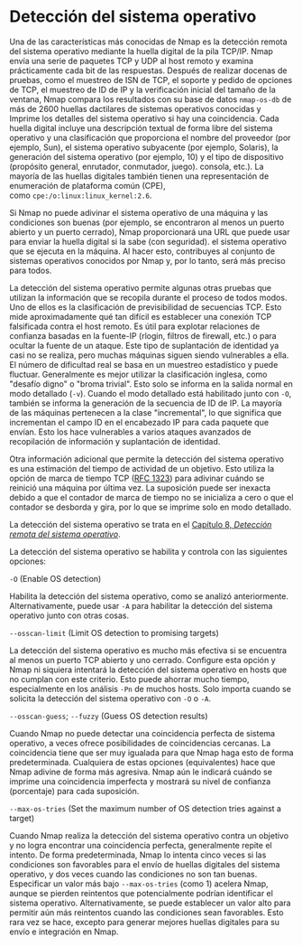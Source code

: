 # Detección del sistema operativo

Una de las características más conocidas de Nmap es la detección remota del sistema operativo mediante la huella digital de la pila TCP/IP. Nmap envía una serie de paquetes TCP y UDP al host remoto y examina prácticamente cada bit de las respuestas. Después de realizar docenas de pruebas, como el muestreo de ISN de TCP, el soporte y pedido de opciones de TCP, el muestreo de ID de IP y la verificación inicial del tamaño de la ventana, Nmap compara los resultados con su base de datos `nmap-os-db` de más de 2600 huellas dactilares de sistemas operativos conocidas y Imprime los detalles del sistema operativo si hay una coincidencia. Cada huella digital incluye una descripción textual de forma libre del sistema operativo y una clasificación que proporciona el nombre del proveedor (por ejemplo, Sun), el sistema operativo subyacente (por ejemplo, Solaris), la generación del sistema operativo (por ejemplo, 10) y el tipo de dispositivo (propósito general, enrutador, conmutador, juego). consola, etc.). La mayoría de las huellas digitales también tienen una representación de enumeración de plataforma común (CPE), como `cpe:/o:linux:linux_kernel:2.6`.

Si Nmap no puede adivinar el sistema operativo de una máquina y las condiciones son buenas (por ejemplo, se encontraron al menos un puerto abierto y un puerto cerrado), Nmap proporcionará una URL que puede usar para enviar la huella digital si la sabe (con seguridad). el sistema operativo que se ejecuta en la máquina. Al hacer esto, contribuyes al conjunto de sistemas operativos conocidos por Nmap y, por lo tanto, será más preciso para todos.

La detección del sistema operativo permite algunas otras pruebas que utilizan la información que se recopila durante el proceso de todos modos. Uno de ellos es la clasificación de previsibilidad de secuencias TCP. Esto mide aproximadamente qué tan difícil es establecer una conexión TCP falsificada contra el host remoto. Es útil para explotar relaciones de confianza basadas en la fuente-IP (rlogin, filtros de firewall, etc.) o para ocultar la fuente de un ataque. Este tipo de suplantación de identidad ya casi no se realiza, pero muchas máquinas siguen siendo vulnerables a ella. El número de dificultad real se basa en un muestreo estadístico y puede fluctuar. Generalmente es mejor utilizar la clasificación inglesa, como "desafío digno" o "broma trivial". Esto solo se informa en la salida normal en modo detallado (`-v`). Cuando el modo detallado está habilitado junto con `-O`, también se informa la generación de la secuencia de ID de IP. La mayoría de las máquinas pertenecen a la clase "incremental", lo que significa que incrementan el campo ID en el encabezado IP para cada paquete que envían. Esto los hace vulnerables a varios ataques avanzados de recopilación de información y suplantación de identidad.

Otra información adicional que permite la detección del sistema operativo es una estimación del tiempo de actividad de un objetivo. Esto utiliza la opción de marca de tiempo TCP ([RFC 1323](http://www.rfc-editor.org/rfc/rfc1323.txt)) para adivinar cuándo se reinició una máquina por última vez. La suposición puede ser inexacta debido a que el contador de marca de tiempo no se inicializa a cero o que el contador se desborda y gira, por lo que se imprime solo en modo detallado.

La detección del sistema operativo se trata en el [Capítulo 8, _Detección remota del sistema operativo_](https://nmap.org/book/osdetect.html "Capítulo 8. Detección remota del sistema operativo").

La detección del sistema operativo se habilita y controla con las siguientes opciones:

`-O` (Enable OS detection)

Habilita la detección del sistema operativo, como se analizó anteriormente. Alternativamente, puede usar `-A` para habilitar la detección del sistema operativo junto con otras cosas.

`--osscan-limit` (Limit OS detection to promising targets)

La detección del sistema operativo es mucho más efectiva si se encuentra al menos un puerto TCP abierto y uno cerrado. Configure esta opción y Nmap ni siquiera intentará la detección del sistema operativo en hosts que no cumplan con este criterio. Esto puede ahorrar mucho tiempo, especialmente en los análisis `-Pn` de muchos hosts. Solo importa cuando se solicita la detección del sistema operativo con `-O` o `-A`.

`--osscan-guess`; `--fuzzy` (Guess OS detection results)

Cuando Nmap no puede detectar una coincidencia perfecta de sistema operativo, a veces ofrece posibilidades de coincidencias cercanas. La coincidencia tiene que ser muy igualada para que Nmap haga esto de forma predeterminada. Cualquiera de estas opciones (equivalentes) hace que Nmap adivine de forma más agresiva. Nmap aún le indicará cuándo se imprime una coincidencia imperfecta y mostrará su nivel de confianza (porcentaje) para cada suposición.

`--max-os-tries` (Set the maximum number of OS detection tries against a target)

Cuando Nmap realiza la detección del sistema operativo contra un objetivo y no logra encontrar una coincidencia perfecta, generalmente repite el intento. De forma predeterminada, Nmap lo intenta cinco veces si las condiciones son favorables para el envío de huellas digitales del sistema operativo, y dos veces cuando las condiciones no son tan buenas. Especificar un valor más bajo `--max-os-tries` (como 1) acelera Nmap, aunque se pierden reintentos que potencialmente podrían identificar el sistema operativo. Alternativamente, se puede establecer un valor alto para permitir aún más reintentos cuando las condiciones sean favorables. Esto rara vez se hace, excepto para generar mejores huellas digitales para su envío e integración en Nmap.